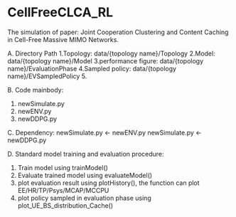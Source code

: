 # CellFreeCLCA_RL
The simulation of paper: Joint Cooperation Clustering and Content Caching in Cell-Free Massive MIMO Networks.

A. Directory Path
  1.Topology:           data/{topology name}/Topology 
  2.Model:              data/{topology name}/Model
  3.performance figure: data/{topology name}/EvaluationPhase
  4.Sampled policy:     data/{topology name}/EVSampledPolicy
  5.

B. Code mainbody: 
  1. newSimulate.py
  2. newENV.py
  3. newDDPG.py
  
C. Dependency:
  newSimulate.py <- newENV.py
  newSimulate.py <- newDDPG.py

D. Standard model training and evaluation procedure:
  1. Train model using trainModel()
  2. Evaluate trained model using evaluateModel()
  3. plot evaluation result using plotHistory(), the function can plot EE/HR/TP/Psys/MCAP/MCCPU
  4. plot policy sampled in evaluation phase using plot_UE_BS_distribution_Cache()
